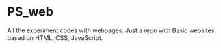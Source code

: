 # PS_web
All the experiment codes with webpages.
Just a repo with Basic websites based on HTML, CSS, JavaScript.
